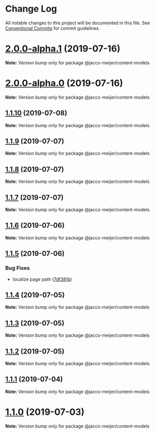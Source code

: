 # Change Log

All notable changes to this project will be documented in this file.
See [Conventional Commits](https://conventionalcommits.org) for commit guidelines.

# [2.0.0-alpha.1](https://github.com/jaccomeijer/wheelroom/compare/@jacco-meijer/content-models@2.0.0-alpha.0...@jacco-meijer/content-models@2.0.0-alpha.1) (2019-07-16)

**Note:** Version bump only for package @jacco-meijer/content-models





# [2.0.0-alpha.0](https://github.com/jaccomeijer/wheelroom/compare/@jacco-meijer/content-models@1.1.10...@jacco-meijer/content-models@2.0.0-alpha.0) (2019-07-16)

**Note:** Version bump only for package @jacco-meijer/content-models





## [1.1.10](https://github.com/jaccomeijer/wheelroom/compare/@jacco-meijer/content-models@1.1.9...@jacco-meijer/content-models@1.1.10) (2019-07-08)

**Note:** Version bump only for package @jacco-meijer/content-models





## [1.1.9](https://github.com/jaccomeijer/wheelroom/compare/@jacco-meijer/content-models@1.1.8...@jacco-meijer/content-models@1.1.9) (2019-07-07)

**Note:** Version bump only for package @jacco-meijer/content-models





## [1.1.8](https://github.com/jaccomeijer/wheelroom/compare/@jacco-meijer/content-models@1.1.7...@jacco-meijer/content-models@1.1.8) (2019-07-07)

**Note:** Version bump only for package @jacco-meijer/content-models





## [1.1.7](https://github.com/jaccomeijer/wheelroom/compare/@jacco-meijer/content-models@1.1.6...@jacco-meijer/content-models@1.1.7) (2019-07-07)

**Note:** Version bump only for package @jacco-meijer/content-models





## [1.1.6](https://github.com/jaccomeijer/wheelroom/compare/@jacco-meijer/content-models@1.1.5...@jacco-meijer/content-models@1.1.6) (2019-07-06)

**Note:** Version bump only for package @jacco-meijer/content-models





## [1.1.5](https://github.com/jaccomeijer/wheelroom/compare/@jacco-meijer/content-models@1.1.4...@jacco-meijer/content-models@1.1.5) (2019-07-06)


### Bug Fixes

* localize page path ([7df381b](https://github.com/jaccomeijer/wheelroom/commit/7df381b))





## [1.1.4](https://github.com/jaccomeijer/wheelroom/compare/@jacco-meijer/content-models@1.1.3...@jacco-meijer/content-models@1.1.4) (2019-07-05)

**Note:** Version bump only for package @jacco-meijer/content-models





## [1.1.3](https://github.com/jaccomeijer/wheelroom/compare/@jacco-meijer/content-models@1.1.2...@jacco-meijer/content-models@1.1.3) (2019-07-05)

**Note:** Version bump only for package @jacco-meijer/content-models





## [1.1.2](https://github.com/jaccomeijer/wheelroom/compare/@jacco-meijer/content-models@1.1.1...@jacco-meijer/content-models@1.1.2) (2019-07-05)

**Note:** Version bump only for package @jacco-meijer/content-models





## [1.1.1](https://github.com/jaccomeijer/wheelroom/compare/@jacco-meijer/content-models@1.1.0...@jacco-meijer/content-models@1.1.1) (2019-07-04)

**Note:** Version bump only for package @jacco-meijer/content-models





# [1.1.0](https://github.com/jaccomeijer/wheelroom/compare/@jacco-meijer/content-models@1.0.46...@jacco-meijer/content-models@1.1.0) (2019-07-03)

**Note:** Version bump only for package @jacco-meijer/content-models
